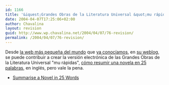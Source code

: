 ```yaml
---
id: 1166
title: '&iquest;Grandes Obras de la Literatura Universal &quot;mu rápidas&quot; inglis version?'
date: 2004-04-07T17:25:06+02:00
author: Chavalina
layout: revision
guid: http://www.wp.chavalina.net/2004/04/07/76-revision/
permalink: /2004/04/07/76-revision/
---
```

Desde <a href="http://www.guimp.com/" target="_blank">la web más peque&ntilde;a del mundo</a> que <a href="http://www.chavalina.net/comentar.php?idpost=68" target="_self">ya conoc&iacute;amos</a>, en <a href="http://www.guimp.com/blog/blog040301.html" target="_blank">su weblog</a>, se puede contribuir a crear la versi&oacute;n electr&oacute;nica de las Grandes Obras de la Literatura Universal "mu rápidas", <a href="http://ilx.wh3rd.net/thread.php?msgid=4328588" target="_blank">c&oacute;mo resumir una novela en 25 palabras</a>, en inglés, pero vale la pena. 

  * <a href="http://ilx.wh3rd.net/thread.php?msgid=4328588" target="_blank">Summarise a Novel in 25 Words<br /> </a>